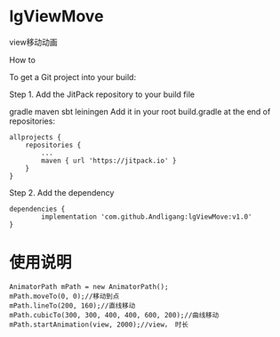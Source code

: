 # lgViewMove
view移动动画

How to

To get a Git project into your build:

Step 1. Add the JitPack repository to your build file

gradle
maven
sbt
leiningen
Add it in your root build.gradle at the end of repositories:

	allprojects {
		repositories {
			...
			maven { url 'https://jitpack.io' }
		}
	}
Step 2. Add the dependency

	dependencies {
	        implementation 'com.github.Andligang:lgViewMove:v1.0'
	}
	
# 使用说明

	AnimatorPath mPath = new AnimatorPath();
	mPath.moveTo(0, 0);//移动到点
	mPath.lineTo(200, 160);//直线移动
	mPath.cubicTo(300, 300, 400, 400, 600, 200);//曲线移动
	mPath.startAnimation(view, 2000);//view， 时长
